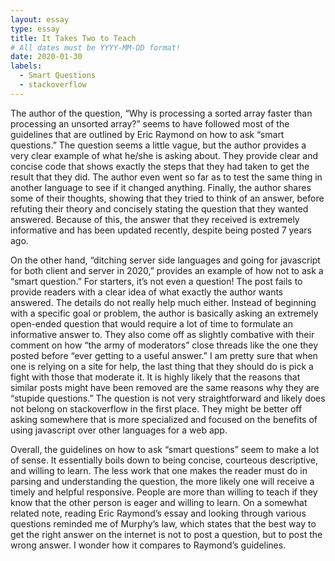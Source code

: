 ```yaml
---
layout: essay
type: essay
title: It Takes Two to Teach
# All dates must be YYYY-MM-DD format!
date: 2020-01-30
labels:
  - Smart Questions
  - stackoverflow
---
```


  The author of the question, “Why is processing a sorted array faster than processing an unsorted array?” seems to have followed most of the guidelines that are outlined by Eric Raymond on how to ask “smart questions.” The question seems a little vague, but the author provides a very clear example of what he/she is asking about. They provide clear and concise code that shows exactly the steps that they had taken to get the result that they did. The author even went so far as to test the same thing in another language to see if it changed anything. Finally, the author shares some of their thoughts, showing that they tried to think of an answer, before refuting their theory and concisely stating the question that they wanted answered. Because of this, the answer that they received is extremely informative and has been updated recently, despite being posted 7 years ago.

  On the other hand, “ditching server side languages and going for javascript for both client and server in 2020,” provides an example of how not to ask a “smart question.” For starters, it’s not even a question! The post fails to provide readers with a clear idea of what exactly the author wants answered. The details do not really help much either. Instead of beginning with a specific goal or problem, the author is basically asking an extremely open-ended question that would require a lot of time to formulate an informative answer to. They also come off as slightly combative with their comment on how “the army of moderators” close threads like the one they posted before “ever getting to a useful answer.” I am pretty sure that when one is relying on a site for help, the last thing that they should do is pick a fight with those that moderate it. It is highly likely that the reasons that similar posts might have been removed are the same reasons why they are “stupide questions.”  The question is not very straightforward and likely does not belong on stackoverflow in the first place. They might be better off asking somewhere that is more specialized and focused on the benefits of using javascript over other languages for a web app.

  Overall, the guidelines on how to ask “smart questions” seem to make a lot of sense. It essentially boils down to being concise, courteous descriptive, and willing to learn. The less work that one makes the reader must do in parsing and understanding the question, the more likely one will receive a timely and helpful responsive. People are more than willing to teach if they know that the other person is eager and willing to learn. On a somewhat related note, reading Eric Raymond’s essay and looking through various questions reminded me of Murphy’s law, which states that the best way to get the right answer on the internet is not to post a question, but to post the wrong answer. I wonder how it compares to Raymond’s guidelines. 
